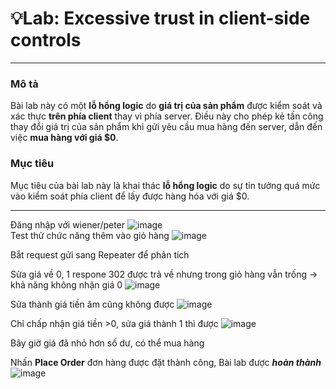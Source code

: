 # **💡Lab: Excessive trust in client-side controls**
---
### **Mô tả**
Bài lab này có một **lỗ hổng logic** do **giá trị của sản phẩm** được kiểm soát và xác thực **trên phía client** thay vì phía server. Điều này cho phép kẻ tấn công thay đổi giá trị của sản phẩm khi gửi yêu cầu mua hàng đến server, dẫn đến việc **mua hàng với giá $0**.

### **Mục tiêu**
Mục tiêu của bài lab này là khai thác **lỗ hổng logic** do sự tin tưởng quá mức vào kiểm soát phía client để lấy được hàng hóa với giá $0. 

---
Đăng nhập với wiener/peter
![image](https://hackmd.io/_uploads/Hy78oI99C.png)
<br>
Test thử chức năng thêm vào giỏ hàng
![image](https://hackmd.io/_uploads/BkQii859R.png)

Bắt request gửi sang Repeater để phân tích

Sửa giá về 0, 1 respone 302 được trả về nhưng trong giỏ hàng vẫn trống -> khả năng không nhận giá 0
![image](https://hackmd.io/_uploads/r12L2L9qC.png)

Sửa thành giá tiền âm cũng không được
![image](https://hackmd.io/_uploads/Sy2tnI95C.png)

Chỉ chấp nhận giá tiền >0, sửa giá thành 1 thì được
![image](https://hackmd.io/_uploads/SkxA2Ic5A.png)

Bây giờ giá đã nhỏ hơn số dư, có thể mua hàng


Nhấn **Place Order** đơn hàng được đặt thành công, Bài lab được ***hoàn thành***
![image](https://hackmd.io/_uploads/H1IPTUqqC.png)
